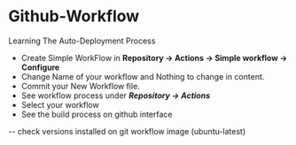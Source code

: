 # Github-Workflow

Learning The Auto-Deployment Process
- Create Simple WorkFlow in **Repository -> Actions -> Simple workflow -> Configure**
- Change Name of your workflow and Nothing to change in content.
- Commit your New Workflow file.
- See workflow process under ***Repository -> Actions***
- Select your workflow
- See the build process on github interface

-- check versions installed on git workflow image (ubuntu-latest)